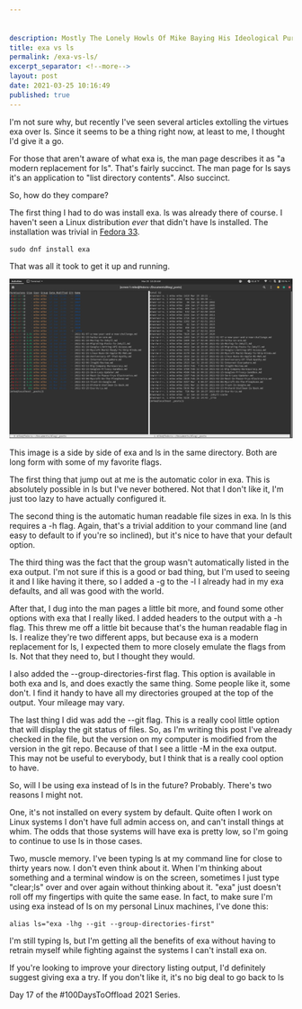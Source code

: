 ```yaml
---


description: Mostly The Lonely Howls Of Mike Baying His Ideological Purity At The Moon
title: exa vs ls
permalink: /exa-vs-ls/
excerpt_separator: <!--more-->
layout: post
date: 2021-03-25 10:16:49
published: true
---
```


I'm not sure why, but recently I've seen several articles extolling the virtues exa over ls. Since it seems to be a thing right now, at least to me, I thought I'd give it a go.

<!--more-->

For those that aren't aware of what exa is, the man page describes it as "a modern replacement for ls". That's fairly succinct. The man page for ls says it's an application to "list directory contents". Also succinct.

So, how do they compare?

The first thing I had to do was install exa. ls was already there of course. I haven't seen a Linux distribution _ever_ that didn't have ls installed. The installation was trivial in [Fedora 33](https://getfedora.org).

```
sudo dnf install exa
```

That was all it took to get it up and running.

![](/assets/images/exa-vs-ls.png)

This image is a side by side of exa and ls in the same directory. Both are long form with some of my favorite flags.

The first thing that jump out at me is the automatic color in exa. This is absolutely possible in ls but I've never bothered. Not that I don't like it, I'm just too lazy to have actually configured it.

The second thing is the automatic human readable file sizes in exa. In ls this requires a -h flag. Again, that's a trivial addition to your command line (and easy to default to if you're so inclined), but it's nice to have that your default option.

The third thing was the fact that the group wasn't automatically listed in the exa output. I'm not sure if this is a good or bad thing, but I'm used to seeing it and I like having it there, so I added a -g to the -l I already had in my exa defaults, and all was good with the world.

After that, I dug into the man pages a little bit more, and found some other options with exa that I really liked. I added headers to the output with a -h flag. This threw me off a little bit because that's the human readable flag in ls. I realize they're two different apps, but because exa is a modern replacement for ls, I expected them to more closely emulate the flags from ls. Not that they need to, but I thought they would.

I also added the --group-directories-first flag. This option is available in both exa and ls, and does exactly the same thing. Some people like it, some don't. I find it handy to have all my directories grouped at the top of the output. Your mileage may vary.

The last thing I did was add the --git flag. This is a really cool little option that will display the git status of files. So, as I'm writing this post I've already checked in the file, but the version on my computer is modified from the version in the git repo. Because of that I see a little -M in the exa output. This may not be useful to everybody, but I think that is a really cool option to have.

So, will I be using exa instead of ls in the future? Probably. There's two reasons I might not.

One, it's not installed on every system by default. Quite often I work on Linux systems I don't have full admin access on, and can't install things at whim. The odds that those systems will have exa is pretty low, so I'm going to continue to use ls in those cases.

Two, muscle memory. I've been typing ls at my command line for close to thirty years now. I don't even think about it. When I'm thinking about something and a terminal window is on the screen, sometimes I just type "clear;ls" over and over again without thinking about it. "exa" just doesn't roll off my fingertips with quite the same ease. In fact, to make sure I'm using exa instead of ls on my personal Linux machines, I've done this:

```
alias ls="exa -lhg --git --group-directories-first"
```

I'm still typing ls, but I'm getting all the benefits of exa without having to retrain myself while fighting against the systems I can't install exa on.

If you're looking to improve your directory listing output, I'd definitely suggest giving exa a try. If you don't like it, it's no big deal to go back to ls

Day 17 of the #100DaysToOffload 2021 Series.

